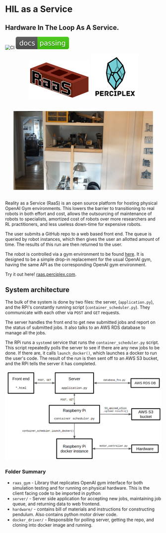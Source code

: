 # HIL as a Service
## Hardware In The Loop As A Service.

![CI](https://github.com/perciplex/raas/workflows/CI/badge.svg)
[![Foo](docs/img/passing-flat.svg)](https://perciplex.github.io/raas)
<div align="center">
<img src="server/raas-frontend/public/logo.png" alt="Your image title" width="200"/>

<img src="server/raas-frontend/public/pplex_logo_wordmark.png" alt="Your image title" width="150"/>
</div>
<br/>
<br/>
<div align="center">
<img src="misc/swingup.gif" alt="Your image title" width="450"/>
</div>
<br/>

Reality as a Service (RaaS) is an open source platform for hosting physical OpenAI Gym environments. This lowers the barrier to transitioning to real robots in both effort and cost, allows the outsourcing of maintenance of robots to specialists, amortized cost of robots over more researchers and RL practitioners, and less useless down-time for expensive robots.

The user submits a GitHub repo to a web based front end. The queue is queried by robot instances, which then gives the user an allotted amount of time. The results of this run are then returned to the user.

The robot is controlled via a gym environment to be found [here](https://github.com/perciplex/raas-envs). It is designed to be a simple drop-in replacement for the usual OpenAI gym, having the same API as the corresponding OpenAI gym environment.

Try it out here! [raas.perciplex.com](http://raas.perciplex.com).

## System architecture

The bulk of the system is done by two files: the server, (`application.py`), and the RPi's constantly running script (`container_scheduler.py`). They communicate with each other via `POST` and `GET` requests.

The server handles the front end to get new submitted jobs and report on the status of submitted jobs. It also talks to an AWS RDS database to manage all the jobs.

The RPi runs a `systemd` service that runs the `container_scheduler.py` script. This script repeatedly polls the server to see if there are any new jobs to be done. If there are, it calls `launch_docker()`, which launches a docker to run the user's code. The result of the run is then sent off to an AWS S3 bucket, and the RPi tells the server it has completed.

<img src="misc/block_diagram.png"/>


### Folder Summary

- `raas_gym` - Library that replicates OpenAI gym interface for both simulation testing and for running on physical hardware. This is the client facing code to be imported in python
- `server/` - Server side application for accepting new jobs, maintaining job queue, and returning data to web frontend.
- `hardware/` - contains bill of materials and instructions for constructing pendulum. Also contains python motor driver code.
- `docker_driver/` - Responsible for polling server, getting the repo, and cloning into docker image and running.
